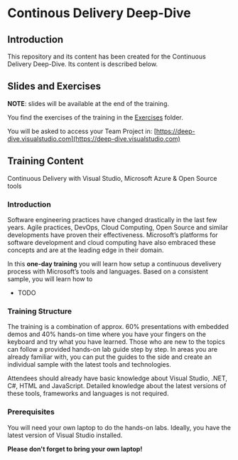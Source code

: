 # Continous Delivery Deep-Dive

## Introduction

This repository and its content has been created for the Continuous Delivery Deep-Dive. Its content is described below. 

## Slides and Exercises

**NOTE**: slides will be available at the end of the training.

You find the exercises of the training in the [Exercises](/Exercises/) folder.

You will be asked to access your Team Project in: [https://deep-dive.visualstudio.com](https://deep-dive.visualstudio.com)

## Training Content

Continuous Delivery with Visual Studio, Microsoft Azure & Open Source tools

### Introduction

Software engineering practices have changed drastically in the last few years. Agile practices, DevOps, Cloud Computing, Open Source and similar developments have proven their effectiveness. Microsoft’s platforms for software development and cloud computing have also embraced these concepts and are at the leading edge in their domain.

In this **one-day training** you will learn how setup a continuous develivery process with Microsoft’s tools and languages. Based on a consistent sample, you will learn how to

* TODO

### Training Structure

The training is a combination of approx. 60% presentations with embedded demos and 40% hands-on time where you have your fingers on the keyboard and try what you have learned. Those who are new to the topics can follow a provided hands-on lab guide step by step. In areas you are already familiar with, you can put the guides to the side and create an individual sample with the latest tools and technologies.

Attendees should already have basic knowledge about Visual Studio, .NET, C#, HTML and JavaScript. Detailed knowledge about the latest versions of these tools, frameworks and languages is not required.
 
### Prerequisites

You will need your own laptop to do the hands-on labs. Ideally, you have the latest version of Visual Studio installed.

**Please don't forget to bring your own laptop!**
